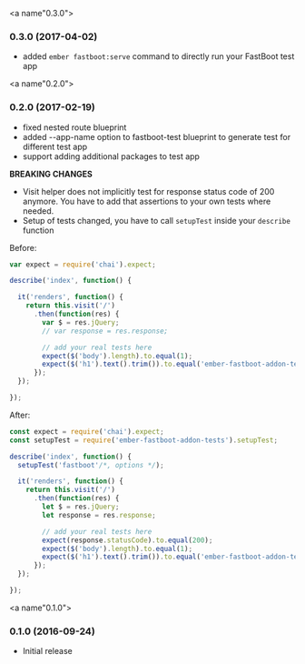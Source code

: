 <a name"0.3.0"></a>
### 0.3.0 (2017-04-02)

* added `ember fastboot:serve` command to directly run your FastBoot test app


<a name"0.2.0"></a>
### 0.2.0 (2017-02-19)

* fixed nested route blueprint
* added --app-name option to fastboot-test blueprint to generate test for different test app
* support adding additional packages to test app

**BREAKING CHANGES**

* Visit helper does not implicitly test for response status code of 200 anymore.
    You have to add that assertions to your own tests where needed.
* Setup of tests changed, you have to call `setupTest` inside your `describe` function

Before:

```js
var expect = require('chai').expect;

describe('index', function() {

  it('renders', function() {
    return this.visit('/')
      .then(function(res) {
        var $ = res.jQuery;
        // var response = res.response;

        // add your real tests here
        expect($('body').length).to.equal(1);
        expect($('h1').text().trim()).to.equal('ember-fastboot-addon-tests');
      });
  });

});
```

After:

```js
const expect = require('chai').expect;
const setupTest = require('ember-fastboot-addon-tests').setupTest;

describe('index', function() {
  setupTest('fastboot'/*, options */);

  it('renders', function() {
    return this.visit('/')
      .then(function(res) {
        let $ = res.jQuery;
        let response = res.response;

        // add your real tests here
        expect(response.statusCode).to.equal(200);
        expect($('body').length).to.equal(1);
        expect($('h1').text().trim()).to.equal('ember-fastboot-addon-tests');
      });
  });

});
```


<a name"0.1.0"></a>
### 0.1.0 (2016-09-24)

* Initial release